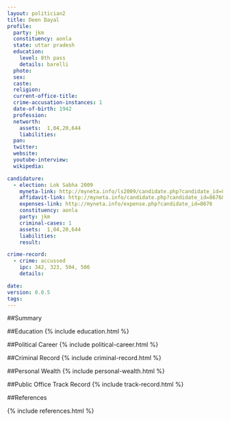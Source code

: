 ```yaml
---
layout: politician2
title: Deen Dayal
profile: 
  party: jkm
  constituency: aonla
  state: uttar pradesh
  education: 
    level: 8th pass
    details: barelli
  photo: 
  sex: 
  caste: 
  religion: 
  current-office-title: 
  crime-accusation-instances: 1
  date-of-birth: 1942
  profession: 
  networth: 
    assets:  1,04,20,644
    liabilities: 
  pan: 
  twitter: 
  website: 
  youtube-interview: 
  wikipedia: 

candidature: 
  - election: Lok Sabha 2009
    myneta-link: http://myneta.info/ls2009/candidate.php?candidate_id=8676
    affidavit-link: http://myneta.info/candidate.php?candidate_id=8676&scan=original
    expenses-link: http://myneta.info/expense.php?candidate_id=8676
    constituency: aonla 
    party: jkm
    criminal-cases: 1
    assets:  1,04,20,644
    liabilities: 
    result:  

crime-record: 
  - crime: accussed
    ipc: 342, 323, 504, 506
    details:    

date: 
version: 0.0.5
tags: 
---
```

##Summary


##Education
{% include education.html %}


##Political Career
{% include political-career.html %}


##Criminal Record
{% include criminal-record.html %}


##Personal Wealth
{% include personal-wealth.html %}


##Public Office Track Record
{% include track-record.html %}


##References


{% include references.html %}